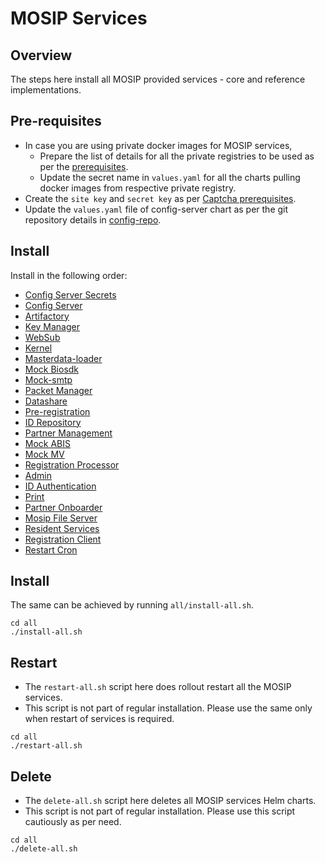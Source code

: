 # MOSIP Services

## Overview
The steps here install all MOSIP provided services - core and reference implementations.

## Pre-requisites
* In case you are using private docker images for MOSIP services,
  * Prepare the list of details for all the private registries to be used as per the [prerequisites](docker-secrets/README.md#Prerequisites).
  * Update the secret name in `values.yaml` for all the charts pulling docker images from respective private registry.
* Create the `site key` and `secret key` as per [Captcha prerequisites](captcha/README.md#Prerequisites).
* Update the `values.yaml` file of config-server chart as per the git repository details in [config-repo](config-repo/values.yaml).

## Install
Install in the following order:
* [Config Server Secrets](conf-secrets/README.md)
* [Config Server](config-server/README.md)
* [Artifactory](artifactory/README.md)
* [Key Manager](keymanager/README.md)
* [WebSub](websub/README.md)
* [Kernel](kernel/README.md)
* [Masterdata-loader](masterdata-loader/)
* [Mock Biosdk](biosdk/README.md)
* [Mock-smtp](mock-smtp/README.md)
* [Packet Manager](packetmanager/README.md)
* [Datashare](datashare/README.md)
* [Pre-registration](prereg/README.md)
* [ID Repository](idrepo/README.md)
* [Partner Management](pms/README.md)
* [Mock ABIS](mock-abis/README.md)
* [Mock MV](mock-mv/README.md)
* [Registration Processor](regproc/README.md)
* [Admin](admin/README.md)
* [ID Authentication](ida/README.md)
* [Print](print/README.md)
* [Partner Onboarder](partner-onboarder/README.md)
* [Mosip File Server](mosip-file-server/README.md)
* [Resident Services](resident/README.md)
* [Registration Client](regclient/README.md)
* [Restart Cron](https://github.com/mosip/mosip-infra/tree/release-1.2.0.1/deployment/v3/mosip/restart-cron)
## Install
The same can be achieved by running `all/install-all.sh`.
```
cd all
./install-all.sh
```

## Restart
* The `restart-all.sh` script here does rollout restart all the MOSIP services.
* This script is not part of regular installation. Please use the same only when restart of services is required.
```
cd all
./restart-all.sh
```

## Delete
* The `delete-all.sh` script here deletes all MOSIP services Helm charts.
* This script is not part of regular installation. Please use this script cautiously as per need.
```
cd all
./delete-all.sh
```
